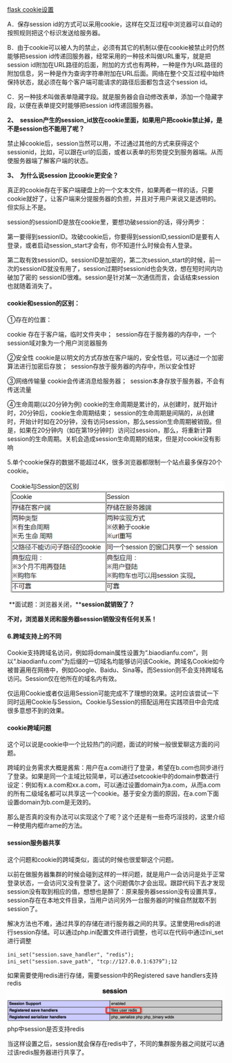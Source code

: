 [flask cookie设置](https://www.cnblogs.com/xxtalhr/p/9053906.html)



A．保存session id的方式可以采用cookie，这样在交互过程中浏览器可以自动的按照规则把这个标识发送给服务器。

B．由于cookie可以被人为的禁止，必须有其它的机制以便在cookie被禁止时仍然能够把session id传递回服务器，经常采用的一种技术叫做URL重写，就是把session id附加在URL路径的后面，附加的方式也有两种，一种是作为URL路径的附加信息，另一种是作为查询字符串附加在URL后面。网络在整个交互过程中始终保持状态，就必须在每个客户端可能请求的路径后面都包含这个session id。

C．另一种技术叫做表单隐藏字段。就是服务器会自动修改表单，添加一个隐藏字段，以便在表单提交时能够把session id传递回服务器。



**2、  session产生的session_id放在cookie里面，如果用户把cookie禁止掉，是不是session也不能用了呢？**

​	禁止掉cookie后，session当然可以用，不过通过其他的方式来获得这个sessionid，比如，可以跟在url的后面，或者以表单的形势提交到服务器端。从而使服务器端了解客户端的状态。



**3、  为什么说session 比cookie更安全？**

真正的cookie存在于客户端硬盘上的一个文本文件，如果两者一样的话，只要cookie就好了，让客户端来分提服务器的负担，并且对于用户来说又是透明的。但实际上不是。

session的sessionID是放在cookie里，要想功破session的话，得分两步：

第一要得到sessionID。攻破cookie后，你要得到sessionID,sessionID是要有人登录，或者启动session_start才会有，你不知道什么时候会有人登录。

第二取有效sessionID。sessionID是加密的，第二次session_start的时候，前一次的sessionID就没有用了，session过期时sessionid也会失效，想在短时间内功破加了密的 sessionID很难。session是针对某一次通信而言，会话结束session也就随着消失了。



#### cookie和session的区别：

①存在的位置：

cookie 存在于客户端，临时文件夹中；  session存在于服务器的内存中，一个session域对象为一个用户浏览器服务

②安全性
cookie是以明文的方式存放在客户端的，安全性低，可以通过一个加密算法进行加密后存放；  session存放于服务器的内存中，所以安全性好

③网络传输量
cookie会传递消息给服务器；  session本身存放于服务器，不会有传送流量

④生命周期(以20分钟为例)
cookie的生命周期是累计的，从创建时，就开始计时，20分钟后，cookie生命周期结束；
session的生命周期是间隔的，从创建时，开始计时如在20分钟，没有访问session，那么session生命周期被销毁。但是，如果在20分钟内（如在第19分钟时）访问过session，那么，将重新计算session的生命周期。关机会造成session生命周期的结束，但是对cookie没有影响

5.单个cookie保存的数据不能超过4K，很多浏览器都限制一个站点最多保存20个cookie。

![img](cookie和session区别.assets/1200652-20171207223151581-969964750.png)

​    **面试题：浏览器关闭，****session就销毁了？** 

​        **不对，浏览器关闭和服务器session销毁没有任何关系！**



#### 6.跨域支持上的不同

Cookie支持跨域名访问，例如将domain属性设置为“.biaodianfu.com”，则以“.biaodianfu.com”为后缀的一切域名均能够访问该Cookie。跨域名Cookie如今被普遍用在网络中，例如Google、Baidu、Sina等。而Session则不会支持跨域名访问。Session仅在他所在的域名内有效。

仅运用Cookie或者仅运用Session可能完成不了理想的效果。这时应该尝试一下同时运用Cookie与Session。Cookie与Session的搭配运用在实践项目中会完成很多意想不到的效果。





#### cookie跨域问题

这个可以说是cookie中一个比较热门的问题，面试的时候一般很爱聊这方面的问题。

跨域的业务需求大概是酱紫：用户在a.com进行了登录，希望在b.com也同步进行了登录。如果是同一个主域比较简单，可以通过setcookie中的domain参数进行设定：例如有x.a.com和xx.a.com，可以通过设置domain为a.com，从而a.com的所有二级域名都可以共享这一个cookie。基于安全方面的原因，在a.com下面设置domain为b.com是无效的。

那么是否真的没有办法可以实现这个了呢？这个还是有一些奇巧淫技的，这里介绍一种使用内框iframe的方法。



#### session服务器共享

这个问题和cookie的跨域类似，面试的时候也很爱聊这个问题。

以前在做服务器集群的时候会碰到这样的一样问题，就是用户一会访问是处于正常登录状态，一会访问又没有登录了。这个问题偶尔才会出现。跟踪代码下去才发现session没有取到相应的值，想想也是醉了：原来服务器session没有设置共享，session存在在本地文件目录，当用户访问另外一台服务器的时候自然就取不到session了。

解决方法也不难，通过共享的存储在进行服务器之间的共享。这里使用redis的进行session存储。可以通过php.ini配置文件进行调整，也可以在代码中通过ini_set进行调整

```
ini_set("session.save_handler", "redis");
ini_set("session.save_path", "tcp://127.0.0.1:6379”);12
```

如果需要使用redis进行存储，需要session中的Registered save handlers支持redis 
![img](cookie和session区别.assets/20170528140208456) 
php中session是否支持redis

当这样设置之后，session就会保存在redis中了，不同的集群服务器之间就可以通过该redis服务器进行共享了。